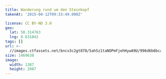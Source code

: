 ```yaml
---
title: Wanderung rund um den Steinkopf
takenAt: '2015-04-12T09:33:49.000Z'

license: CC BY-ND 3.0
geo:
  lat: 50.314763
  lng: 8.631842
tags: []
url: >-
  //images.ctfassets.net/bncv3c2gt878/5ahSz1taNOPmFjehHywA9U/996d6b6bca215ffb58f2f40682aaa462/wanderung-rund-um-den-steinkopf_16508546784_o
size: 1469638
image:
  width: 1387
  height: 2087
---
```

